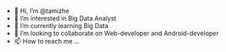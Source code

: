 - 👋 Hi, I’m @tamizhe
- 👀 I’m interested in Big Data Analyst
- 🌱 I’m currently learning Big Data 
- 💞️ I’m looking to collaborate on Web-developer and Android-developer
- 📫 How to reach me ...

<!---
tamizhe/tamizhe is a ✨ special ✨ repository because its `README.md` (this file) appears on your GitHub profile.
You can click the Preview link to take a look at your changes.
--->
